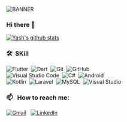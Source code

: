   
![BANNER](https://github.com/daffadziibaankhoiri/daffadziibaankhoiri/blob/main/Daffa%20Dziiba%E2%80%99an%20Khoiri.png)

### Hi there 👋
[![Yash's github stats](https://github-readme-stats.vercel.app/api?username=daffadziibaankhoiri&include_all_commits=true&count_private=true&show_icons=true&line_height=20&title_color=FFFFFF&icon_color=FFFFFF&text_color=FFFFFF&bg_color=0D1117)](https://github.com/anuraghazra/github-readme-stats)
### 🛠 &nbsp;SKill


![Flutter](https://img.shields.io/badge/-Flutter-05122A?style=flat&logo=flutter&logoColor=42A5F5)&nbsp;
![Dart](https://img.shields.io/badge/-Dart-05122A?style=flat&logo=dart&logoColor=42A5F5)&nbsp;
![Git](https://img.shields.io/badge/-Git-05122A?style=flat&logo=git)&nbsp;
![GitHub](https://img.shields.io/badge/-GitHub-05122A?style=flat&logo=github)\
![Visual Studio Code](https://img.shields.io/badge/-Visual%20Studio%20Code-05122A?style=flat&logo=visual-studio-code&logoColor=007ACC)&nbsp;
![C#](https://img.shields.io/badge/-Csharp-05122A?style=flat&logo=csharp&logoColor=FFFFFF)&nbsp;
![Android](https://img.shields.io/badge/-Android-05122A?style=flat&logo=android)\
![Kotlin](https://img.shields.io/badge/-Kotlin-05122A?style=flat&logo=kotlin)&nbsp;
![Laravel](https://img.shields.io/badge/-Laaravel-05122A?style=flat&logo=laravel)&nbsp;
![MySQL](https://img.shields.io/badge/-MySQL-05122A?style=flat&logo=mysql&logoColor=FBA834)&nbsp;
![Visual Studio](https://img.shields.io/badge/-Visual%20Studio-05122A?style=flat&logo=visual-studio&logoColor=711DB0)&nbsp;

### 📫 &nbsp; How to reach me:

<a href="mailto:daffa.dziibaan.khoiri@gmail.com"><img alt="Gmail" src="https://img.shields.io/badge/Gmail-D14836?style=flat&logo=gmail&logoColor=white" /></a> &nbsp;
<a href="https://www.linkedin.com/in/daffa-dziiba-an-khoiri-9ab540267/"><img alt="LinkedIn" src="https://img.shields.io/badge/linkedin%20-%230077B5.svg?&style=flat&logo=linkedin&logoColor=white"/></a> &nbsp;
<!-- <a href="https://instagram.com/yashmakan"><img src="https://img.shields.io/badge/-@yashmakan-E4405F?style=flat&logo=Instagram&logoColor=white"/></a> &nbsp;-->
<!--
**daffadziibaankhoiri/daffadziibaankhoiri** is a ✨ _special_ ✨ repository because its `README.md` (this file) appears on your GitHub profile.

Here are some ideas to get you started:

- 🔭 I’m currently working on ...
- 🌱 I’m currently learning ...
- 👯 I’m looking to collaborate on ...
- 🤔 I’m looking for help with ...
- 💬 Ask me about ...
- 📫 How to reach me: ...
- 😄 Pronouns: ...
- ⚡ Fun fact: ...
-->
